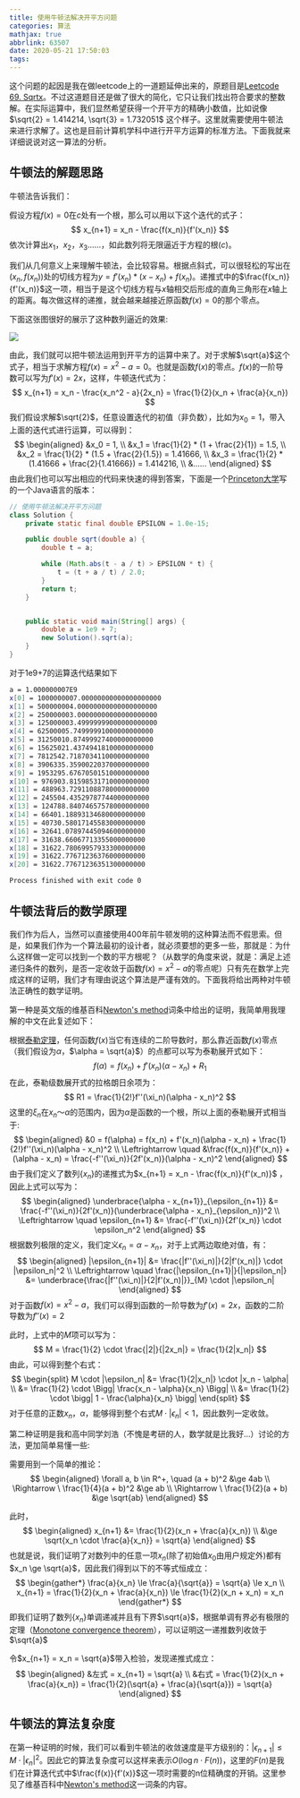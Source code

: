 ```yaml
---
title: 使用牛顿法解决开平方问题
categories: 算法
mathjax: true
abbrlink: 63507
date: 2020-05-21 17:50:03
tags:
---
```





这个问题的起因是我在做leetcode上的一道题延伸出来的，原题目是[Leetcode 69. Sqrtx](https://leetcode-cn.com/problems/sqrtx/)。不过这道题目还是做了很大的简化，它只让我们找出符合要求的整数解。在实际运算中，我们显然希望获得一个开平方的精确小数值，比如说像 $\sqrt{2} = 1.414214, \sqrt{3} = 1.732051$ 这个样子。这里就需要使用牛顿法来进行求解了。这也是目前计算机学科中进行开平方运算的标准方法。下面我就来详细说说对这一算法的分析。



## 牛顿法的解题思路

牛顿法告诉我们：

假设方程$f(x) = 0$在$c$处有一个根，那么可以用以下这个迭代的式子：
$$
x_{n+1} = x_n - \frac{f(x_n)}{f'(x_n)}
$$
依次计算出$x_1$，$x_2$，$x_3$......，如此数列将无限逼近于方程的根($c$)。

我们从几何意义上来理解牛顿法，会比较容易。根据点斜式，可以很轻松的写出在$(x_n, f(x_n))$处的切线方程为$y = f'(x_n) * (x - x_n) + f(x_n)$。递推式中的$\frac{f(x_n)}{f'(x_n)}$这一项，相当于是这个切线方程与$x$轴相交后形成的直角三角形在$x$轴上的距离。每次做这样的递推，就会越来越接近原函数$f(x) = 0$的那个零点。

下面这张图很好的展示了这种数列逼近的效果:

![](https://www.math24.net/wp-content/uploads/2019/04/calc1-newtons-method1b.svg)



由此，我们就可以把牛顿法运用到开平方的运算中来了。对于求解$\sqrt{a}$这个式子，相当于求解方程$f(x) = x^2 - a = 0$。也就是函数$f(x)$的零点。$f(x)$的一阶导数可以写为$f'(x) = 2x$，这样，牛顿迭代式为：
$$
x_{n+1} = x_n - \frac{x_n^2 - a}{2x_n} = \frac{1}{2}(x_n + \frac{a}{x_n})
$$
我们假设求解$\sqrt{2}$，任意设置迭代的初值（非负数），比如为$x_0 = 1$，带入上面的迭代式进行运算，可以得到：
$$
\begin{aligned}
&x_0 = 1, \\
&x_1 = \frac{1}{2} * (1 + \frac{2}{1}) = 1.5, \\
&x_2 = \frac{1}{2} * (1.5 + \frac{2}{1.5}) = 1.41666, \\
&x_3 = \frac{1}{2} * (1.41666 + \frac{2}{1.41666}) = 1.414216, \\
&......
\end{aligned}
$$
由此我们也可以写出相应的代码来快速的得到答案，下面是一个[Princeton大学](https://introcs.cs.princeton.edu/java/13flow/Sqrt.java.html)写的一个Java语言的版本：

```Java
// 使用牛顿法解决开平方问题
class Solution {
    private static final double EPSILON = 1.0e-15;

    public double sqrt(double a) {
        double t = a;

        while (Math.abs(t - a / t) > EPSILON * t) {
            t = (t + a / t) / 2.0;
        }
        return t;
    }


    public static void main(String[] args) {
        double a = 1e9 + 7;
        new Solution().sqrt(a);
    }
}

```

对于1e9+7的运算迭代结果如下

```bash
a = 1.000000007E9
x[0] = 1000000007.00000000000000000000
x[1] = 500000004.00000000000000000000
x[2] = 250000003.00000000000000000000
x[3] = 125000003.49999999000000000000
x[4] = 62500005.74999991000000000000
x[5] = 31250010.87499927400000000000
x[6] = 15625021.43749418100000000000
x[7] = 7812542.71870341100000000000
x[8] = 3906335.35900220370000000000
x[9] = 1953295.67670501510000000000
x[10] = 976903.81598531710000000000
x[11] = 488963.72911088780000000000
x[12] = 245504.43529787744000000000
x[13] = 124788.84074657578000000000
x[14] = 66401.18893134680000000000
x[15] = 40730.58017145583000000000
x[16] = 32641.07897445094600000000
x[17] = 31638.66067713355000000000
x[18] = 31622.78069957933300000000
x[19] = 31622.77671236376000000000
x[20] = 31622.77671236351300000000

Process finished with exit code 0
```



## 牛顿法背后的数学原理

我们作为后人，当然可以直接使用400年前牛顿发明的这种算法而不假思索。但是，如果我们作为一个算法最初的设计者，就必须要想的更多一些，那就是：为什么这样做一定可以找到一个数的平方根呢？（从数学的角度来说，就是：满足上述递归条件的数列，是否一定收敛于函数$f(x) = x^2 - a$的零点呢）只有先在数学上完成这样的证明，我们才有理由说这个算法是严谨有效的。下面我将给出两种对牛顿法正确性的数学证明。

第一种是英文版的维基百科[Newton's method](https://en.wikipedia.org/wiki/Newton%27s_method)词条中给出的证明，我简单用我理解的中文在此复述如下：

根据[泰勒定理](https://en.wikipedia.org/wiki/Taylor%27s_theorem)，任何函数$f(x)$当它有连续的二阶导数时，那么靠近函数$f(x)$零点（我们假设为$\alpha$，$\alpha = \sqrt{a}$）的点都可以写为泰勒展开式如下：
$$
f(\alpha) = f(x_n) + f'(x_n)(\alpha - x_n) + R_1
$$
在此，泰勒级数展开式的拉格朗日余项为：
$$
R1 = \frac{1}{2!}f''(\xi_n)(\alpha - x_n)^2
$$
这里的$\xi_n$在$x_n ～ \alpha$的范围内，因为$\alpha$是函数的一个根，所以上面的泰勒展开式相当于:
$$
\begin{aligned}
&0 = f(\alpha) = f(x_n) + f'(x_n)(\alpha - x_n) + \frac{1}{2!}f''(\xi_n)(\alpha - x_n)^2 \\
\Leftrightarrow \quad &\frac{f(x_n)}{f'(x_n)} + (\alpha - x_n) = \frac{-f''(\xi_n)}{2f'(x_n)}(\alpha - x_n)^2
\end{aligned}
$$
由于我们定义了数列$\lbrace x_n \rbrace$的递推式为$x_{n+1} = x_n - \frac{f(x_n)}{f'(x_n)}$ ，因此上式可以写为：
$$
\begin{aligned}
\underbrace{\alpha - x_{n+1}}_{\epsilon_{n+1}}
 &= \frac{-f''(\xi_n)}{2f'(x_n)}(\underbrace{\alpha - x_n}_{\epsilon_n})^2 \\
\Leftrightarrow \quad \epsilon_{n+1} &= \frac{-f''(\xi_n)}{2f'(x_n)} \cdot \epsilon_n^2
\end{aligned}
$$
根据数列极限的定义，我们定义$\epsilon_n = \alpha - x_n$，对于上式两边取绝对值，有：
$$
\begin{aligned}
|\epsilon_{n+1}| &= \frac{|f''(\xi_n)|}{2|f'(x_n)|} \cdot |\epsilon_n|^2 \\
\Leftrightarrow \quad \frac{|\epsilon_{n+1}|}{|\epsilon_n|} &= \underbrace{\frac{|f''(\xi_n)|}{2|f'(x_n)|}}_{M} \cdot |\epsilon_n|
\end{aligned}
$$
对于函数$f(x) = x^2 - a$，我们可以得到函数的一阶导数为$f'(x) = 2x$，函数的二阶导数为$f''(x) = 2$

此时，上式中的$M$项可以写为：
$$
M = \frac{1}{2} \cdot \frac{|2|}{|2x_n|} = \frac{1}{2|x_n|}
$$
由此，可以得到整个右式：
$$
\begin{split}
M \cdot |\epsilon_n| &= \frac{1}{2|x_n|} \cdot |x_n - \alpha| \\
&= \frac{1}{2} \cdot \Bigg| \frac{x_n - \alpha}{x_n} \Bigg| \\
&= \frac{1}{2} \cdot \bigg| 1 - \frac{\alpha}{x_n} \bigg| 
\end{split}
$$
对于任意的正数$x_n$，$\alpha$，能够得到整个右式$M \cdot |\epsilon_n| < 1$，因此数列一定收敛。



第二种证明是我和高中同学刘浩（不愧是考研的人，数学就是比我好...）讨论的方法，更加简单易懂一些:

需要用到一个简单的推论：
$$
\begin{aligned}
\forall a, b \in R^+, \quad (a + b)^2 &\ge 4ab \\
\Rightarrow \ \frac{1}{4}(a + b)^2 &\ge ab \\
\Rightarrow \ \frac{1}{2}(a + b) &\ge \sqrt{ab}
\end{aligned}
$$


此时，
$$
\begin{aligned}
x_{n+1} &= \frac{1}{2}(x_n + \frac{a}{x_n}) \\
&\ge \sqrt{x_n \cdot \frac{a}{x_n}} = \sqrt{a}
\end{aligned}
$$
也就是说，我们证明了对数列中的任意一项$x_n$(除了初始值$x_0$由用户规定外)都有$x_n \ge \sqrt{a}$，因此我们得到以下的不等式恒成立：
$$
\begin{gather*}
\frac{a}{x_n} \le \frac{a}{\sqrt{a}} = \sqrt{a} \le x_n \\
x_{n+1} = \frac{1}{2}(x_n + \frac{a}{x_n}) \le \frac{1}{2}(x_n + x_n) = x_n
\end{gather*}
$$
即我们证明了数列$\lbrace x_n \rbrace$单调递减并且有下界$\sqrt{a}$，根据单调有界必有极限的定理（[Monotone convergence theorem](https://en.wikipedia.org/wiki/Monotone_convergence_theorem)），可以证明这一递推数列收敛于$\sqrt{a}$

令$x_{n+1} = x_n = \sqrt{a}$带入检验，发现递推式成立：
$$
\begin{aligned}
&左式 = x_{n+1} = \sqrt{a} \\
&右式 = \frac{1}{2}(x_n + \frac{a}{x_n}) = \frac{1}{2}(\sqrt{a} + \frac{a}{\sqrt{a}}) = \sqrt{a}
\end{aligned}
$$


## 牛顿法的算法复杂度

在第一种证明的时候，我们可以看到牛顿法的收敛速度是平方级别的：$|\epsilon_{n+1}| \le M \cdot |\epsilon_n|^2$。因此它的算法复杂度可以这样来表示$O(\log{n} \cdot F(n))$，这里的$F(n)$是我们在计算迭代式中$\frac{f(x)}{f'(x)}$这一项时需要的n位精确度的开销。这里参见了维基百科中[Newton's method]([http://en.citizendium.org/wiki/Newton%27s_method#Computational_complexity](http://en.citizendium.org/wiki/Newton's_method#Computational_complexity))这一词条的内容。



